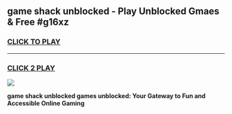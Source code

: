 
## game shack unblocked - Play Unblocked Gmaes & Free #g16xz
<h3>
<a href="https://news.freeplayer.one?title=game_shack_unblocked&ref=03M">CLICK TO PLAY</a></h3>
<hr>

<h3>
<a href="https://news.freeplayer.one?title=game_shack_unblocked&ref=03M">CLICK 2 PLAY</a>
  
</h3>

<a href="https://news.freeplayer.one?title=game_shack_unblocked&ref=03M"><img src="https://clearcache.store/games.png"></a>


**game shack unblocked games unblocked: Your Gateway to Fun and Accessible Online Gaming**
